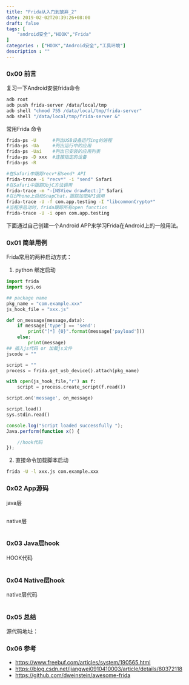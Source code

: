 ```yaml
---
title: "Frida从入门到放弃_2"
date: 2019-02-02T20:39:26+08:00
draft: false
tags: [
    "android安全","HOOK","Frida"
]
categories : ["HOOK","Android安全","工具环境"]
description : ""
---
```


### 0x00 前言

复习一下Android安装frida命令

```bash
adb root
adb push frida-server /data/local/tmp
adb shell "chmod 755 /data/local/tmp/frida-server"
adb shell "/data/local/tmp/frida-server &"
```

常用Frida 命令

```bash
frida-ps -U      #列出USB设备运行ing的进程
frida-ps -Ua     #列出运行中的应用
frida-ps -Uai    #列出已安装的应用列表
frida-ps -D xxx  #连接指定的设备
frida-ps -R

#在Safari中跟踪recv*和send* API
frida-trace -i "recv*" -i "send" Safari 
#在Safari中跟踪ObjC方法调用
frida-trace -m "-[NSView drawRect:]" Safari
#在iPhone上启动SnapChat，跟踪加密API调用
frida-trace -U -f com.app.testing -I "libcommonCrypto*"
#当程序启动时，frida跟踪所有open function
frida-trace -U -i open com.app.testing
```

下面通过自己创建一个Android APP来学习Frida在Android上的一般用法。

### 0x01 简单用例

Frida常用的两种启动方式：

1. python 绑定启动

```python
import frida
import sys,os

## package name
pkg_name = "com.example.xxx"
js_hook_file = "xxx.js"

def on_message(message,data):
    if message['type'] == 'send':
        print("[*] {0}".format(message['payload']))
    else:
        print(message)
## 插入js代码 or 加载js文件
jscode = ""

script = ""
process = frida.get_usb_device().attach(pkg_name)

with open(js_hook_file,"r") as f:
    script = process.create_script(f.read())

script.on('message', on_message)

script.load()
sys.stdin.read()
```

```js
console.log("Script loaded successfully ");
Java.perform(function x() {

    //hook代码
});
```

2. 直接命令加载脚本启动

```bash
frida -U -l xxx.js com.example.xxx
```

### 0x02 App源码

java层

```java

```

native层

```c

```



### 0x03 Java层hook

HOOK代码

```java

```





### 0x04 Native层hook

native层代码

```c

```



### 0x05 总结

源代码地址：

### 0x06 参考

- https://www.freebuf.com/articles/system/190565.html
- https://blog.csdn.net/jiangwei0910410003/article/details/80372118
- https://github.com/dweinstein/awesome-frida

